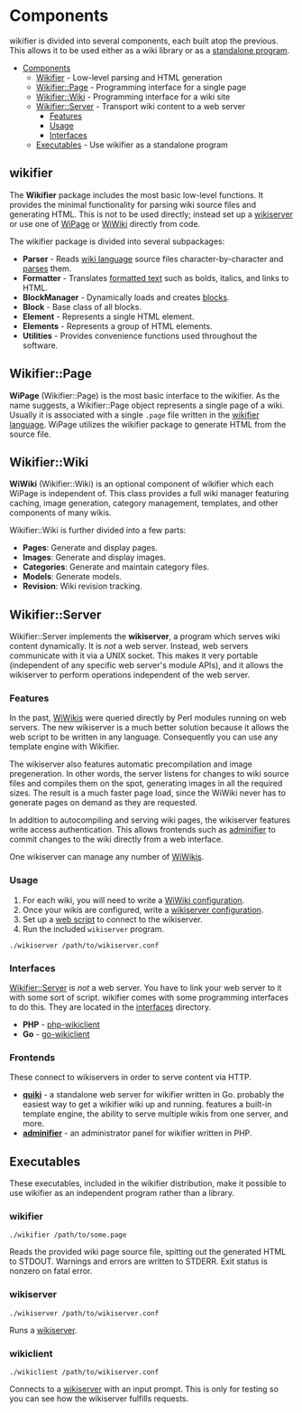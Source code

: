 # Components

wikifier is divided into several components, each built atop the previous.
This allows it to be used either as a wiki library or as a
[standalone program](#executables).

* [Components](#components)
  * [Wikifier](#wikifier) - Low-level parsing and HTML generation
  * [Wikifier::Page](#wikifierpage) - Programming interface for a single page
  * [Wikifier::Wiki](#wikifierwiki) - Programming interface for a wiki site
  * [Wikifier::Server](#wikifierserver) - Transport wiki content to a web server
     * [Features](#features)
     * [Usage](#usage)
     * [Interfaces](#interfaces)
  * [Executables](#executables) - Use wikifier as a standalone program

## wikifier

The **Wikifier** package includes the most basic low-level functions. It
provides the minimal functionality for parsing wiki source files and generating
HTML. This is not to be used directly; instead set up a
[wikiserver](#wikifierserver) or use one of [WiPage](#wikifierwiki) or
[WiWiki](#wikifierwiki) directly from code.

The wikifier package is divided into several subpackages:
* __Parser__ - Reads [wiki language](language.md) source files
  character-by-character and [parses](parsing.md) them.
* __Formatter__ - Translates [formatted text](language.md#text-formatting) such
 as bolds, italics, and links to HTML.
* __BlockManager__ - Dynamically loads and creates [blocks](language.md#blocks).
* __Block__ - Base class of all blocks.
* __Element__ - Represents a single HTML element.
* __Elements__ - Represents a group of HTML elements.
* __Utilities__ - Provides convenience functions used throughout the software.

## Wikifier::Page

**WiPage** (Wikifier::Page) is the most basic interface to the wikifier. As the
name suggests, a Wikifier::Page object represents a single page of a wiki.
Usually it is associated with a single `.page` file written in the
[wikifier language](langauge.md). WiPage utilizes the wikifier package to
generate HTML from the source file.

## Wikifier::Wiki

**WiWiki** (Wikifier::Wiki) is an optional component of wikifier which each
WiPage is independent of. This class provides a full wiki manager featuring
caching, image generation, category management, templates, and other components
of many wikis.

Wikifier::Wiki is further divided into a few parts:
* __Pages__:        Generate and display pages.
* __Images__:       Generate and display images.
* __Categories__:   Generate and maintain category files.
* __Models__:       Generate models.
* __Revision__:     Wiki revision tracking.

## Wikifier::Server

Wikifier::Server implements the **wikiserver**, a program which serves wiki
content dynamically. It is *not* a web server. Instead, web servers communicate
with it via a UNIX socket. This makes it very portable (independent of any
specific web server's module APIs), and it allows the wikiserver to perform
operations independent of the web server.

### Features

In the past, [WiWikis](#wikifierwiki) were queried directly by Perl modules
running on web servers. The new wikiserver is a much better solution because it
allows the web script to be written in any language. Consequently you can use
any template engine with Wikifier.

The wikiserver also features automatic precompilation and image pregeneration.
In other words, the server listens for changes to wiki source files and compiles
them on the spot, generating images in all the required sizes. The result is a
much faster page load, since the WiWiki never has to generate pages on demand
as they are requested.

In addition to autocompiling and serving wiki pages, the wikiserver features
write access authentication. This allows frontends such as
[adminifier](https://github.com/cooper/adminifier) to commit changes to the
wiki directly from a web interface.

One wikiserver can manage any number of [WiWikis](#wikifierwiki).

### Usage

1. For each wiki, you will need to write a
   [WiWiki configuration](configuration.md#wikifierwiki-public-options).
2. Once your wikis are configured, write a
   [wikiserver configuration](configuration.md#wikifierserver-options).
3. Set up a [web script](#interfaces) to connect to the wikiserver.
4. Run the included `wikiserver` program.

```
./wikiserver /path/to/wikiserver.conf
```

### Interfaces

[Wikifier::Server](#wikifierserver) is *not* a web server. You have to link your
web server to it with some sort of script. wikifier comes with some programming
interfaces to do this. They are located in the [interfaces](../interfaces)
directory.

* __PHP__ - [php-wikiclient](https://github.com/cooper/php-wikiclient)
* __Go__ - [go-wikiclient](https://github.com/cooper/go-wikiclient)

### Frontends

These connect to wikiservers in order to serve content via HTTP.

* [__quiki__](https://github.com/cooper/quiki) - a standalone web server for
  wikifier written in Go. probably the easiest way to get a wikifier wiki up and
  running. features a built-in template engine, the ability to serve multiple
  wikis from one server, and more.
* [__adminifier__](https://github.com/cooper/adminifier) - an administrator
  panel for wikifier written in PHP.

## Executables

These executables, included in the wikifier distribution, make it possible to
use wikifier as an independent program rather than a library.

### wikifier

```
./wikifier /path/to/some.page
```

Reads the provided wiki page source file, spitting out the generated HTML to
STDOUT. Warnings and errors are written to STDERR. Exit status is nonzero on
fatal error.

### wikiserver

```
./wikiserver /path/to/wikiserver.conf
```

Runs a [wikiserver](#wikifierserver).

### wikiclient

```
./wikiclient /path/to/wikiserver.conf
```

Connects to a [wikiserver](#wikiserver) with an input prompt. This is only for
testing so you can see how the wikiserver fulfills requests.
